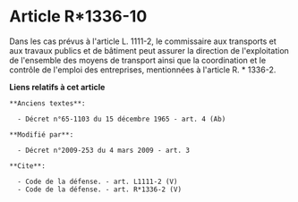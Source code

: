 # Article R*1336-10

Dans les cas prévus à l'article L. 1111-2, le commissaire aux transports et aux travaux publics et de bâtiment peut assurer
la direction de l'exploitation de l'ensemble des moyens de transport ainsi que la coordination et le contrôle de l'emploi des
entreprises, mentionnées à l'article R. * 1336-2.

**Liens relatifs à cet article**

	**Anciens textes**:

	  - Décret n°65-1103 du 15 décembre 1965 - art. 4 (Ab)

	**Modifié par**:

	  - Décret n°2009-253 du 4 mars 2009 - art. 3

	**Cite**:

	  - Code de la défense. - art. L1111-2 (V)
	  - Code de la défense. - art. R*1336-2 (V)
